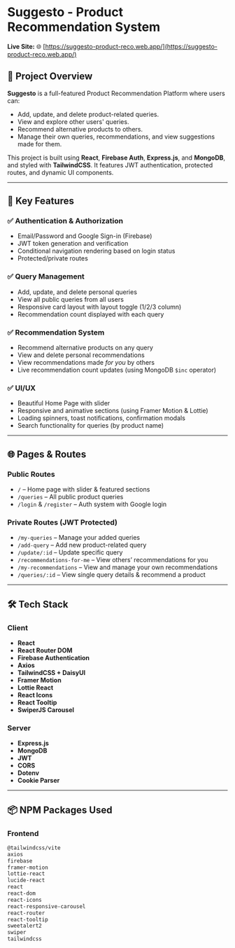 # Suggesto - Product Recommendation System

**Live Site:** 🌐 [https://suggesto-product-reco.web.app/](https://suggesto-product-reco.web.app/)

## 📘 Project Overview

**Suggesto** is a full-featured Product Recommendation Platform where users can:
- Add, update, and delete product-related queries.
- View and explore other users' queries.
- Recommend alternative products to others.
- Manage their own queries, recommendations, and view suggestions made for them.

This project is built using **React**, **Firebase Auth**, **Express.js**, and **MongoDB**, and styled with **TailwindCSS**. It features JWT authentication, protected routes, and dynamic UI components.

---

## 🎯 Key Features

### ✅ Authentication & Authorization
- Email/Password and Google Sign-in (Firebase)
- JWT token generation and verification
- Conditional navigation rendering based on login status
- Protected/private routes

### ✅ Query Management
- Add, update, and delete personal queries
- View all public queries from all users
- Responsive card layout with layout toggle (1/2/3 column)
- Recommendation count displayed with each query

### ✅ Recommendation System
- Recommend alternative products on any query
- View and delete personal recommendations
- View recommendations made *for you* by others
- Live recommendation count updates (using MongoDB `$inc` operator)

### ✅ UI/UX
- Beautiful Home Page with slider
- Responsive and animative sections (using Framer Motion & Lottie)
- Loading spinners, toast notifications, confirmation modals
- Search functionality for queries (by product name)

---

## 🌐 Pages & Routes

### Public Routes
- `/` – Home page with slider & featured sections
- `/queries` – All public product queries
- `/login` & `/register` – Auth system with Google login

### Private Routes (JWT Protected)
- `/my-queries` – Manage your added queries
- `/add-query` – Add new product-related query
- `/update/:id` – Update specific query
- `/recommendations-for-me` – View others’ recommendations for you
- `/my-recommendations` – View and manage your own recommendations
- `/queries/:id` – View single query details & recommend a product

---

## 🛠️ Tech Stack

### Client
- **React**
- **React Router DOM**
- **Firebase Authentication**
- **Axios**
- **TailwindCSS + DaisyUI**
- **Framer Motion**
- **Lottie React**
- **React Icons**
- **React Tooltip**
- **SwiperJS Carousel**

### Server
- **Express.js**
- **MongoDB**
- **JWT**
- **CORS**
- **Dotenv**
- **Cookie Parser**

---

## 📦 NPM Packages Used

### Frontend
```bash
@tailwindcss/vite
axios
firebase
framer-motion
lottie-react
lucide-react
react
react-dom
react-icons
react-responsive-carousel
react-router
react-tooltip
sweetalert2
swiper
tailwindcss
